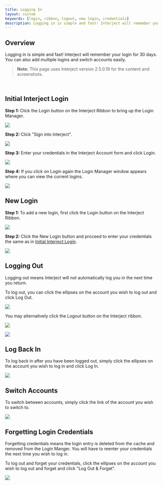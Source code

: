 ```yaml
---
title: Logging In
layout: custom
keywords: [login, ribbon, logout, new login, credentials]
description: Logging in is simple and fast! Interject will remember your login and sign you in automatically subsequent visits.You can also add multiple logins and switch accounts easily.
---
```


## Overview 

Logging in is simple and fast! Interject will remember your login for 30 days. You can also add multiple logins and switch accounts easily.

<blockquote class=highlight_note>
<b>Note:</b> This page uses Interject version 2.5.0.19 for the content and screenshots.
</blockquote>
<br>

## Initial Interject Login

**Step 1:** Click the Login button on the Interject Ribbon to bring up the Login Manager.

![](/images/LogginIn/interject-ribbon-advanced-menu-login-revised.png)
<br>

**Step 2:** Click "Sign into Interject".

![](/images/LogginIn/SignIntoInterjectClick.png)
<br>

**Step 3:** Enter your credentials in the Interject Account form and click Login.

![](/images/LogginIn/InterjectAccountCredentials.png)
<br>

**Step 4:** If you click on Login again the Login Manager window appears where you can view the current logins.

![](/images/LogginIn/LoginManager.png)
<br>

## New Login

**Step 1:** To add a new login, first click the Login button on the Interject Ribbon.

![](/images/LogginIn/interject-ribbon-advanced-menu-login-revised.png)
<br>

**Step 2:** Click the New Login button and proceed to enter your credentials the same as in [Initial Interject Login](#initial-interject-login).

![](/images/LogginIn/NewLoginClick.png)
<br>

## Logging Out

Logging out means Interject will not automatically log you in the next time you return.

To log out, you can click the ellipses on the account you wish to log out and click Log Out.

![](/images/LogginIn/EllipsesLogout.png)
<br>

You may alternatively click the Logout button on the Interject ribbon.

![](/images/LogginIn/RibbonLogout.png)
<br>

![](/images/LogginIn/LogoutPrompt.png)
<br>

## Log Back In

To log back in after you have been logged out, simply click the ellipses on the account you wish to log in and click Log In.

![](/images/LogginIn/LogBackIn.png)
<br>

## Switch Accounts

To switch between accounts, simply click the link of the account you wish to switch to.

![](/images/LogginIn/SwitchAccounts.png)
<br>

## Forgetting Login Credentials

Forgetting credentials means the login entry is deleted from the cache and removed from the Login Manger. You will have to reenter your credentials the next time you wish to log in.

To log out and forget your credentials, click the ellipses on the account you wish to log out and forget and click "Log Out & Forget".

![](/images/LogginIn/LogoutForget.png)
<br>



  

